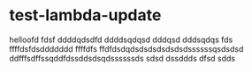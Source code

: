 # test-lambda-update

helloofd
fdsf
ddddqdsdfd
ddddsqdqsd
dddqsd
dddsqdqs
fds
ffffdsfdsddddddd
ffffdfs
ffdfdsdqdsdsdsdsdsdsdssssssqsdsdsd
ddfffsdffssqddfdssddsdsqdssssssds
sdsd
dssddds
dfsd
sdds
